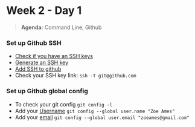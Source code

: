 # Week 2 - Day 1

> **Agenda:** Command Line, Github


### Set up Github SSH
* [Check if you have an SSH keys](https://help.github.com/articles/checking-for-existing-ssh-keys/)
* [Generate an SSH key](https://help.github.com/articles/generating-a-new-ssh-key-and-adding-it-to-the-ssh-agent/)
* [Add SSH to github](https://help.github.com/articles/adding-a-new-ssh-key-to-your-github-account/)
* Check your SSH key link:
``` ssh -T git@github.com ```


### Set up Github global config

* To check your git config
``` git config -l ```
* Add your [Username](https://help.github.com/articles/setting-your-username-in-git/)
``` git config --global user.name "Zoe Ames" ```
* Add your [email](https://help.github.com/articles/setting-your-commit-email-address-in-git/)
``` git config --global user.email "zoeames@gmail.com" ```
